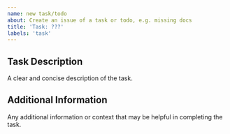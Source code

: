 ```yaml
---
name: new task/todo
about: Create an issue of a task or todo, e.g. missing docs
title: 'Task: ???'
labels: 'task'
---
```


## Task Description

A clear and concise description of the task.

## Additional Information

Any additional information or context that may be helpful in completing the task.
